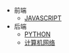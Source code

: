 * 前端
  * [JAVASCRIPT](/web/javascript.md)
* 后端
  * [PYTHON](/backend/python.md)
  * [计算机网络](/backend/net.md)